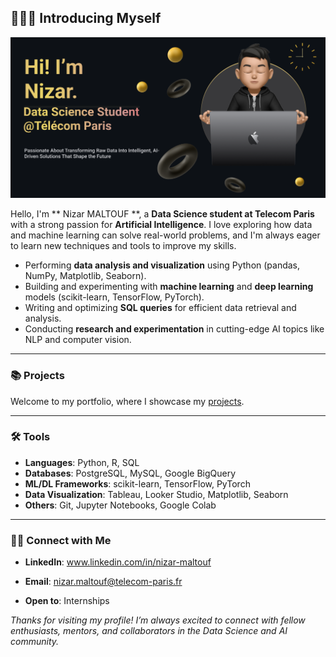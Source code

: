 ## 🙋🏻‍♀️ Introducing Myself

![GitHub Banner](https://raw.githubusercontent.com/Maltouf25/Maltouf25/main/banner_github.png)

Hello, I'm ** Nizar MALTOUF **, a **Data Science student at Telecom Paris** with a strong passion for **Artificial Intelligence**. I love exploring how data and machine learning can solve real-world problems, and I'm always eager to learn new techniques and tools to improve my skills.

- Performing **data analysis and visualization** using Python (pandas, NumPy, Matplotlib, Seaborn).
- Building and experimenting with **machine learning** and **deep learning** models (scikit-learn, TensorFlow, PyTorch).
- Writing and optimizing **SQL queries** for efficient data retrieval and analysis.
- Conducting **research and experimentation** in cutting-edge AI topics like NLP and computer vision.

---

### 📚 Projects

Welcome to my portfolio, where I showcase my [projects](#).  


---

### 🛠️ Tools

- **Languages**: Python, R, SQL  
- **Databases**: PostgreSQL, MySQL, Google BigQuery  
- **ML/DL Frameworks**: scikit-learn, TensorFlow, PyTorch  
- **Data Visualization**: Tableau, Looker Studio, Matplotlib, Seaborn  
- **Others**: Git, Jupyter Notebooks, Google Colab

---

### 👋🏻 Connect with Me

- **LinkedIn**: www.linkedin.com/in/nizar-maltouf  
 
- **Email**: nizar.maltouf@telecom-paris.fr 
- **Open to**: Internships



_Thanks for visiting my profile! I’m always excited to connect with fellow enthusiasts, mentors, and collaborators in the Data Science and AI community._
